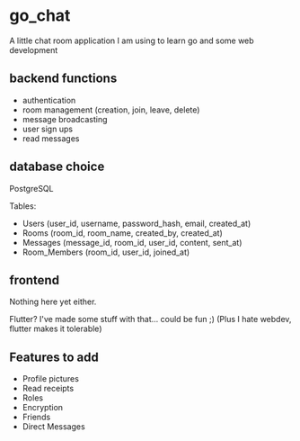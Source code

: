 # go_chat

A little chat room application I am using to learn go and some web development

## backend functions
* authentication
* room management (creation, join, leave, delete)
* message broadcasting
* user sign ups
* read messages

## database choice
PostgreSQL

Tables:
* Users (user_id, username, password_hash, email, created_at)
* Rooms (room_id, room_name, created_by, created_at)
* Messages (message_id, room_id, user_id, content, sent_at)
* Room_Members (room_id, user_id, joined_at)

## frontend 
Nothing here yet either.

Flutter? I've made some stuff with that... could be fun ;)
(Plus I hate webdev, flutter makes it tolerable)

## Features to add
* Profile pictures
* Read receipts
* Roles
* Encryption
* Friends
* Direct Messages
